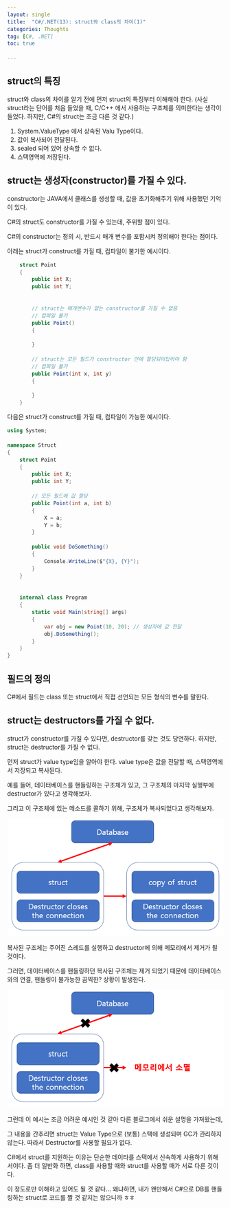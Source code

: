 ```yaml
---
layout: single
title:  "C#/.NET(13): struct와 class의 차이(1)"
categories: Thoughts
tag: [C#, .NET]
toc: true 

---
```


## struct의 특징
struct와 class의 차이를 알기 전에 먼저 struct의 특징부터 이해해야 한다.
(사실 struct라는 단어를 처음 들었을 때, C/C++ 에서 사용하는 구조체를 의미한다는 생각이 들었다.
하지만, C#의 struct는 조금 다른 것 같다.)

1. System.ValueType 에서 상속된 Valu Type이다.
2. 값이 복사되어 전달된다.
3. sealed 되어 있어 상속할 수 없다.
4. 스택영역에 저장된다.



## struct는 생성자(constructor)를 가질 수 있다.

constructor는 JAVA에서 클래스를 생성할 때, 값을 초기화해주기 위해 사용했던 기억이 있다.

C#의 struct도 constructor를 가질 수 있는데, 주위할 점이 있다.

C#의 constructor는 정의 시, 반드시 매개 변수를 포함시켜 정의해야 한다는 점이다.

아래는 struct가 construct를 가질 때, 컴파일이 불가한 예시이다.

```c#
	struct Point
	{
		public int X;
		public int Y;


		// struct는 매개변수가 없는 constructor를 가질 수 없음
		// 컴파일 불가
		public Point()
		{

		}

		// struct는 모든 필드가 constructor 안에 할당되어있어야 함
		// 컴파일 불가
		public Point(int x, int y)
		{

		}
	}
```



다음은 struct가 construct를 가질 때, 컴파일이 가능한 예시이다.

```c#
using System;

namespace Struct
{
	struct Point
	{
		public int X;
		public int Y;

		// 모든 필드에 값 할당
		public Point(int a, int b)
		{
			X = a;
			Y = b;
		}

		public void DoSomething()
		{
			Console.WriteLine($"{X}, {Y}");
		}
	}


	internal class Program
	{
		static void Main(string[] args)
		{
			var obj = new Point(10, 20); // 생성자에 값 전달
			obj.DoSomething();
		}
	}
}
```



## 필드의 정의

C#에서 필드는 class 또는 struct에서 직접 선언되는 모든 형식의 변수를 말한다.



## struct는 destructors를 가질 수 없다.

struct가 constructor를 가질 수 있다면, destructor를 갖는 것도 당연하다. 하지만, struct는 destructor를 가질 수 없다.

먼저 struct가 value type임을 알아야 한다. value type은 값을 전달할 때, 스택영역에서 저장되고 복사된다.

예를 들어, 데이터베이스를 핸들링하는 구조체가 있고, 그 구조체의 마지막 실행부에 destructor가 있다고 생각해보자.

그리고 이 구조체에 있는 메소드를 콜하기 위해, 구조체가 복사되었다고 생각해보자. 

![image-20220702170807521](/assets/img/image-20220702170807521.png)



복사된 구조체는 주어진 스레드를 실행하고 destructor에 의해 메모리에서 제거가 될 것이다. 

그러면, 데이터베이스를 핸들링하던 복사된 구조체는 제거 되었기 때문에 데이터베이스와의 연결, 핸들링이 불가능한 끔찍한? 상황이 발생한다.

![image-20220702170822453](/assets/img/image-20220702170822453.png)

그런데 이 예시는 조금 어려운 예시인 것 같아 다른 블로그에서 쉬운 설명을 가져왔는데, 

그 내용을 간추리면 struct는 Value Type으로 (보통) 스택에 생성되며 GC가 관리하지 않는다. 따라서 Destructor를 사용할 필요가 없다. 

C#에서 struct를 지원하는 이유는 단순한 데이타를 스택에서 신속하게 사용하기 위해서이다.  좀 더 일반화 하면, class를 사용할 때와 struct를 사용할 때가 서로 다른 것이다.

이 정도로만 이해하고 있어도 될 것 같다... 왜냐하면, 내가 왠만해서 C#으로 DB를 핸들링하는 struct로 코드를 짤 것 같지는 않으니까 ㅎㅎ